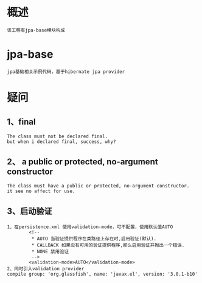 # 概述
```
该工程有jpa-base模块构成
```

# jpa-base
```
jpa基础相关示例代码，基于hibernate jpa provider
```

# 疑问
## 1、final
```
The class must not be declared final.
but when i declared final, success, why?
```

## 2、 a public or protected, no-argument constructor
```
The class must have a public or protected, no-argument constructor.
it see no affect for use.
```

## 3、启动验证
```
1、在persistence.xml 使用validation-mode，可不配置，使用默认值AUTO
        <!--
         * AUTO 当验证提供程序在类路径上存在时,启用验证(默认).
         * CALLBACK 如果没有可用的验证提供程序,那么启用验证并抛出一个错误.
         * NONE 禁用验证
         -->
        <validation-mode>AUTO</validation-mode>
2、同时引入validation provider
compile group: 'org.glassfish', name: 'javax.el', version: '3.0.1-b10'
```